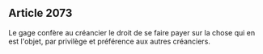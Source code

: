 Article 2073
----
Le gage confère au créancier le droit de se faire payer sur la chose qui en est
l'objet, par privilège et préférence aux autres créanciers.
